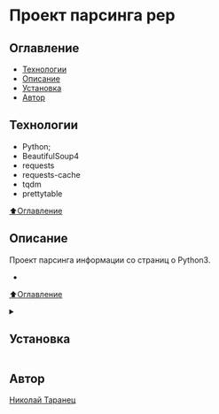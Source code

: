 # Проект парсинга pep

## Оглавление

- [Технологии](#технологии)
- [Описание](#описание)
- <a href="#structure"> Установка </a>
- [Автор](#автор)

## Технологии

- Python;
- BeautifulSoup4
- requests
- requests-cache
- tqdm
- prettytable

[⬆️Оглавление](#оглавление)

## Описание

 Проект парсинга информации со страниц о Python3.

 
- 

[⬆️Оглавление](#оглавление)

<details>
  <summary>
    <h2 id="structure"> Установка </h2>
  </summary>


- Склонируйте репозиторий на свой компьютер:

```py
https://github.com/nvtaranets/BS4_PARSER_PEP/
```

- Создайте виртуальное окружение для проекта

- Установите зависимости из файла requirements.txt

- Запуск выполлнить командой:

```
python main.py [-h] [-c] [-o {pretty,file}]
               {whats-new,latest-versions,download,pep}
```

[⬆️Оглавление](#оглавление)

</details>

## Автор

[Николай Таранец](https://github.com/nvtaranets)  
